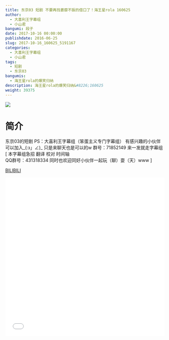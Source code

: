 ```yaml
---
title: 东京03 短剧 不要再找萎靡不振的借口了！海王星rola 160625
author: 
  - 大喜利王字幕组
  - 小山君
bangumi: 段子
date: 2017-10-16 00:00:00
publishdate: 2016-06-25
slug: 2017-10-16_160625_5191167
categories: 
  - 大喜利王字幕组
  - 小山君
tags: 
  - 短剧
  - 东京03
bangumis: 
  - 海王星rola的爆笑归纳
description: 海王星rola的爆笑归纳&#8226;160625
weight: 39375
---
```


![](https://i.imgur.com/FDZbDrO.jpg)

# 简介  
东京03的短剧 PS：大喜利王字幕组（笨蛋主义专门字幕组） 
有感兴趣的小伙伴可以加入_(:з」∠)_  只是来聊天也是可以的w
群号：71852149
来一发就走字幕组
 [ 本字幕组急招 翻译 校对 时间轴   
QQ群号：431318334 同时也欢迎同好小伙伴一起玩（聊）耍（天）www ]

  [BILIBILI](https://www.bilibili.com/video/av5191167/)


<div class="vcontainer">  <iframe class='video' src="//www.bilibili.com/html/html5player.html?cid=8437299&aid=5191167" width="100%" height="500" frameborder="0" allowfullscreen="allowfullscreen"></iframe></div>
